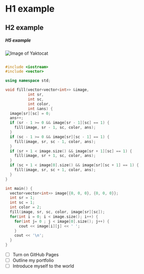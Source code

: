 # H1 example
## H2 example
##### H5 example

![Image of Yaktocat](https://octodex.github.com/images/yaktocat.png)
```cpp

#include <iostream>
#include <vector>

using namespace std;

void fill(vector<vector<int>> &image,
          int sr,
          int sc,
          int color,
          int &ans) {
  image[sr][sc] = 0;
  ans++;
  if (sr - 1 >= 0 && image[sr - 1][sc] == 1) {
    fill(image, sr - 1, sc, color, ans);
  }
  if (sc - 1 >= 0 && image[sr][sc - 1] == 1) {
    fill(image, sr, sc - 1, color, ans);
  }
  if (sr + 1 < image.size() && image[sr + 1][sc] == 1) {
    fill(image, sr + 1, sc, color, ans);
  }
  if (sc + 1 < image[0].size() && image[sr][sc + 1] == 1) {
    fill(image, sr, sc + 1, color, ans);
  }
}

int main() {
  vector<vector<int>> image{{0, 0, 0}, {0, 0, 0}};
  int sr = 1;
  int sc = 1;
  int color = 2;
  fill(image, sr, sc, color, image[sr][sc]);
  for(int i = 0; i < image.size(); i++) {
    for(int j= 0 ; j < image[0].size(); j++) {
      cout << image[i][j] << ' ';
    }
    cout << '\n';
  }
}

```

- [ ] Turn on GitHub Pages
- [ ] Outline my portfolio
- [ ] Introduce myself to the world
